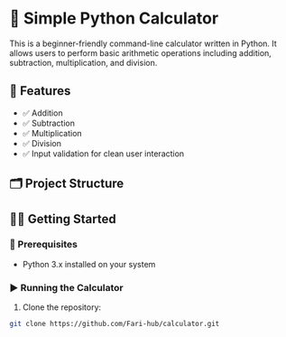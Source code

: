 # 🧮 Simple Python Calculator

This is a beginner-friendly command-line calculator written in Python. It allows users to perform basic arithmetic operations including addition, subtraction, multiplication, and division.

## 📌 Features

- ✅ Addition
- ✅ Subtraction
- ✅ Multiplication
- ✅ Division
- ✅ Input validation for clean user interaction

## 🗂️ Project Structure


## 🧑‍💻 Getting Started

### 🔧 Prerequisites

- Python 3.x installed on your system

### ▶️ Running the Calculator

1. Clone the repository:

```bash
git clone https://github.com/Fari-hub/calculator.git
